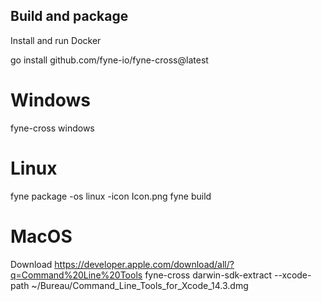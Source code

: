 Build and package
-----------------

Install and run Docker

go install github.com/fyne-io/fyne-cross@latest
# Windows
fyne-cross windows
# Linux
fyne package -os linux -icon Icon.png
fyne build
# MacOS
Download https://developer.apple.com/download/all/?q=Command%20Line%20Tools
fyne-cross darwin-sdk-extract --xcode-path ~/Bureau/Command_Line_Tools_for_Xcode_14.3.dmg